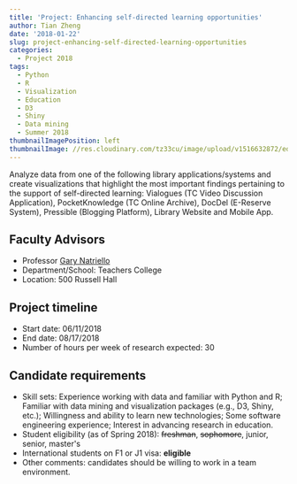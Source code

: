 ```yaml
---
title: 'Project: Enhancing self-directed learning opportunities'
author: Tian Zheng
date: '2018-01-22'
slug: project-enhancing-self-directed-learning-opportunities
categories:
  - Project 2018
tags:
  - Python
  - R
  - Visualization
  - Education
  - D3
  - Shiny
  - Data mining
  - Summer 2018
thumbnailImagePosition: left
thumbnailImage: //res.cloudinary.com/tz33cu/image/upload/v1516632872/edlab_pxcbpb.png
---
```

Analyze data from one of the following library applications/systems and create visualizations that highlight the most important findings pertaining to the support of self-directed learning:  Vialogues (TC Video Discussion Application), PocketKnowledge (TC Online Archive), DocDel (E-Reserve System), Pressible (Blogging Platform), Library Website and Mobile App. 

<!--more-->

## Faculty Advisors
+ Professor [Gary Natriello](https://edlab.tc.columbia.edu)
+ Department/School: Teachers College
+ Location: 500 Russell Hall

## Project timeline
+ Start date: 06/11/2018
+ End date: 08/17/2018
+ Number of hours per week of research expected: 30

## Candidate requirements
+ Skill sets: Experience working with data and familiar with Python and R; Familiar with data mining and visualization packages (e.g., D3, Shiny, etc.); Willingness and ability to learn new technologies; Some software engineering experience; Interest in advancing research in education.
+ Student eligibility  (as of Spring 2018): ~~freshman~~, ~~sophomore~~, junior, senior, master's
+ International students on F1 or J1 visa: **eligible**
+ Other comments: candidates should be willing to work in a team environment.
